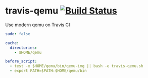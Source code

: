 # travis-qemu [![Build Status](https://travis-ci.org/jdub/travis-qemu.svg?branch=master)](https://travis-ci.org/jdub/travis-qemu)

Use modern qemu on Travis CI

```yaml
sudo: false

cache:
  directories:
    - $HOME/qemu

before_script:
  - test -x $HOME/qemu/bin/qemu-img || bash -e travis-qemu.sh
  - export PATH=$PATH:$HOME/qemu/bin
```
